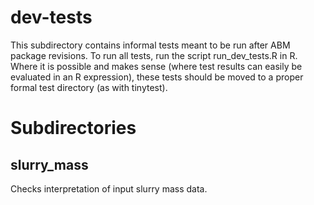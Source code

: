 # dev-tests
This subdirectory contains informal tests meant to be run after ABM package revisions.
To run all tests, run the script run_dev_tests.R in R.
Where it is possible and makes sense (where test results can easily be evaluated in an R expression), these tests should be moved to a proper formal test directory (as with tinytest).

# Subdirectories
## slurry_mass
Checks interpretation of input slurry mass data.
